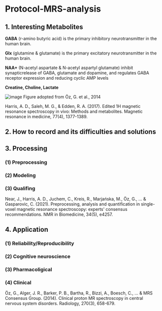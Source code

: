 # Protocol-MRS-analysis

## 1. Interesting Metabolites 

**GABA** (r-amino butyric acid) is the primary inhibitory neurotransmitter in the human brain.

**Glx** (glutamine & glutamate) is the primary excitatory neurotransmitter in the human brain. 

**NAA+** (N-acetyl aspartate & N-acetyl aspartyl glutamate) inhibit synapticrelease of GABA, glutamate and dopamine, and regulates GABA receptor expression and reducing cyclic AMP levels

**Creatine, Choline, Lactate**

![image](https://user-images.githubusercontent.com/31480148/155324801-0a4920db-d609-4014-ada9-7e6aacaca827.png)
Figure adopted from Öz, G. et al., 2014

Harris, A. D., Saleh, M. G., & Edden, R. A. (2017). Edited 1H magnetic resonance spectroscopy in vivo: Methods and metabolites. Magnetic resonance in medicine, 77(4), 1377-1389.

## 2. How to record and its difficulties and solutions


## 3. Processing

### (1) Preprocessing

### (2) Modeling

### (3) Qualifing

Near, J., Harris, A. D., Juchem, C., Kreis, R., Marjańska, M., Öz, G., ... & Gasparovic, C. (2021). Preprocessing, analysis and quantification in single-voxel magnetic resonance spectroscopy: experts' consensus recommendations. NMR in Biomedicine, 34(5), e4257.

## 4. Application

### (1) Reliability/Reproducibility

### (2) Cognitive neuroscience

### (3) Pharmacoligical

### (4) Clinical

Öz, G., Alger, J. R., Barker, P. B., Bartha, R., Bizzi, A., Boesch, C., ... & MRS Consensus Group. (2014). Clinical proton MR spectroscopy in central nervous system disorders. Radiology, 270(3), 658-679.
